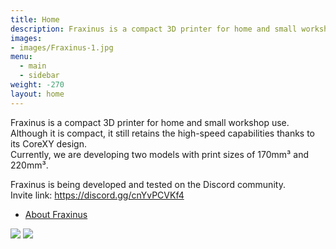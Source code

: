 ```yaml
---
title: Home
description: Fraxinus is a compact 3D printer for home and small workshop use.  
images:
- images/Fraxinus-1.jpg
menu:
  - main
  - sidebar
weight: -270
layout: home
---
```


Fraxinus is a compact 3D printer for home and small workshop use.  
Although it is compact, it still retains the high-speed capabilities thanks to its CoreXY design.  
Currently, we are developing two models with print sizes of 170mm³ and 220mm³.

Fraxinus is being developed and tested on the Discord community.  
Invite link: https://discord.gg/cnYvPCVKf4

* [About Fraxinus](/en/about)

![](/images/Fraxinus1k.jpg)
![](/images/Fraxinus3e.jpg)